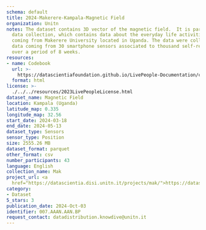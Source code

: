 ```yaml
---
schema: default
title: 2024-Makerere-Kampala-Magnetic Field
organization: Unitn
notes: The dataset contains 3D vector of the magnetic field.  It is part of the Makerere
  data collection, which contains data about the everyday life activities of students
  coming from Makerere University located in Uganda. The data were collected via questionnaires,
  data coming from 30 smartphone sensors associated to thousand self-reported annotations
  over a period of 8 weeks.
resources:
- name: Codebook
  url: >-
    https://datascientiafoundation.github.io/LivePeople-Documentation/codebooks/2024-MAK-Kampala-magneticfield.html
  format: html
license: >-
  ./../../resources/2023LivePeopleLicense.html
dataset_name: Magnetic Field
location: Kampala (Uganda)
latitude_map: 0.335
longitude_map: 32.56
start_date: 2024-03-18
end_date: 2024-05-13
dataset_type: Sensors
sensor_type: Position
size: 2555.26 MB
dataset_format: parquet
other_format: csv
number_participants: 43
language: English
collection_name: Mak
project_url: <a 
  href="https://datascientia.disi.unitn.it/projects/mak/">https://datascientia.disi.unitn.it/projects/mak/</a>
category:
- Dataset
5_stars: 3
publication_date: 2024-Oct-03
identifier: 007.AAAN.AAN.BP
request_contact: datadistribution.knowdive@unitn.it
---
```

